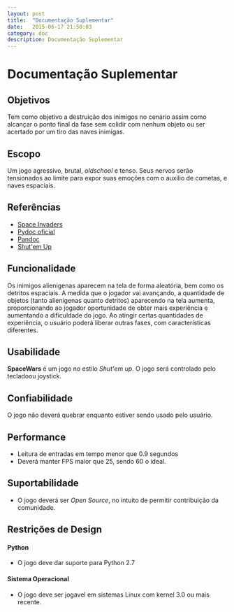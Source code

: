 ```yaml
---
layout: post
title:  "Documentação Suplementar"
date:   2015-06-17 21:50:03
category: doc
description: Documentação Suplementar
---
```


# Documentação Suplementar

## Objetivos

Tem como objetivo a destruição dos inimigos no cenário assim como alcançar o ponto final da fase sem colidir com nenhum objeto ou ser acertado por um tiro das naves inimigas.

## Escopo


Um jogo agressivo, brutal, *oldschool* e tenso. Seus nervos serão tensionados ao limite para expor suas emoções com o auxilio de cometas, e naves espaciais.

## Referências

- [Space Invaders](http://en.wikipedia.org/wiki/Space_Invaders)
- [Pydoc oficial](http://pydoc.net/Python/cocos2d/)
- [Pandoc](http://en.wikipedia.org/wiki/Pandoc)
- [Shut'em Up](https://pt.wikipedia.org/wiki/Jogo_eletr%C3%B4nico_de_tiro)

## Funcionalidade

Os inimigos alienigenas aparecem na tela de forma aleatória, bem como os detritos espaciais. A medida que o jogador vai avançando, a quantidade de objetos (tanto alienigenas quanto detritos) aparecendo na tela aumenta, proporcionando ao jogador oportunidade de obter mais experiência e aumentando a dificuldade do jogo. Ao atingir certas quantidades de experiência, o usuário poderá liberar outras fases, com características diferentes.


## Usabilidade

**SpaceWars** é um jogo no estilo *Shut'em up*. O jogo será controlado pelo tecladoou joystick.

## Confiabilidade

O jogo não deverá quebrar enquanto estiver sendo usado pelo usuário.

## Performance

- Leitura de entradas em tempo menor que 0.9 segundos
- Deverá manter FPS maior que 25, sendo 60 o ideal.

## Suportabilidade

- O jogo deverá ser *Open Source*, no intuito de permitir contribuição da comunidade.

## Restrições de Design

#### Python

- O jogo deve dar suporte para Python 2.7

#### Sistema Operacional

- O jogo deve ser jogavel em sistemas Linux com kernel 3.0 ou mais recente.